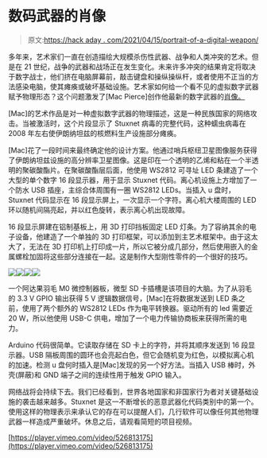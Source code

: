 # 数码武器的肖像

> 原文:[https://hack aday . com/2021/04/15/portrait-of-a-digital-weapon/](https://hackaday.com/2021/04/15/portrait-of-a-digital-weapon/)

多年来，艺术家们一直在创造描绘大规模杀伤性武器、战争和人类冲突的艺术。但是在 21 世纪，战争的武器和战场正在发生变化。未来许多冲突的结果肯定将取决于数字战士，他们挤在电脑屏幕前，敲击键盘和操纵操纵杆，或者使用不正当的方法感染电脑，使其瘫痪或破坏基础设施。艺术家如何给一个看不见的虚拟数字武器赋予物理形态？这个问题激发了[Mac Pierce]创作他最新的数字武器的[肖像。](https://www.macpierce.com/portrait-of-a-digital-weapon)

[Mac]的艺术作品是对一种虚拟数字武器的物理描述，这是一种民族国家的网络攻击。当被激活时，这个片段显示了 Stuxnet 病毒的完整代码，这种蠕虫病毒在 2008 年左右使伊朗纳坦兹的核燃料生产设施部分瘫痪。

[Mac]花了一段时间来最终确定他的设计方案。他通过哨兵枢纽卫星图像服务获得了伊朗纳坦兹设施的高分辨率卫星图像。这是印在一个透明的乙烯和粘在一个半透明的聚碳酸酯片。在聚碳酸酯层后面，他使用 WS2812 可寻址 LED 条建造了一个大型的单个数字 16 段显示器，用于显示 Stuxnet 代码。离心机设施上方增加了一个防水 USB 插座，主综合体周围有一圈 WS2812 LEDs。当插入 u 盘时，Stuxnet 代码显示在 16 段显示屏上，一次显示一个字符。离心机大楼周围的 LED 环以随机间隔亮起，并以红色旋转，表示离心机出现故障。

16 段显示屏建在铝制基板上，用 3D 打印挡板固定 LED 灯条。为了容纳其余的电子设备，他建造了一个单独的 3D 打印框架，可以添加到主艺术框架中。由于这太大了，无法在 3D 打印机上打印成一片，所以它被分成几部分，然后使用嵌入的金属螺栓加固将这些部分连接在一起。这是制作大型刚性零件的一个很好的技巧。

[![](../Images/0fc7b09c968741868b9b3199f4227a3e.png)](https://hackaday.com/2021/04/15/portrait-of-a-digital-weapon/stuxnet_02/)[![](../Images/76fadca00c738d31b8f32bc35f04b14f.png)](https://hackaday.com/2021/04/15/portrait-of-a-digital-weapon/stuxnet_01/)[![](../Images/a7813833ddfb32bf0eeacac7ea29c175.png)](https://hackaday.com/2021/04/15/portrait-of-a-digital-weapon/stuxnet_03/)[![](../Images/e45ba1553bed2ea2852994ea0b7a03bf.png)](https://hackaday.com/2021/04/15/portrait-of-a-digital-weapon/stuxnet_04/)

一个阿达果羽毛 M0 微控制器板，微型 SD 卡插槽是该项目的大脑。为了从羽毛的 3.3 V GPIO 输出获得 5 V 逻辑数据信号，[Mac]在将数据发送到 LED 条之前，使用了两个额外的 WS2812 LEDs 作为电平转换器。驱动所有的 led 需要近 20 W，所以他使用 USB-C 供电，增加了一个电力传输协商板来获得所需的电力。

Arduino 代码很简单。它读取存储在 SD 卡上的字符，并将其顺序发送到 16 段显示器。USB 隔板周围的圆环也会亮起白色，但它会随机变为红色，以模拟离心机的加速。检测 u 盘何时插入是[Mac]发现的另一个好方法。当插入 USB 棒时，外壳(屏蔽)和 GND 端子之间的连续性用于触发 GPIO 输入。

网络战将会持续下去。我们已经看到，世界各地国家和非国家行为者对关键基础设施的袭击越来越多。Stuxnet 是这一不断增长的恶意武器化代码类别中的第一个。使用这样的物理表示来承认它的存在可以提醒人们，几行软件可以像任何其他物理武器一样造成严重破坏。休息之后，请观看简短的项目视频。

[https://player.vimeo.com/video/526813175](https://player.vimeo.com/video/526813175)